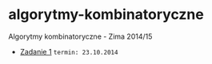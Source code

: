 algorytmy-kombinatoryczne
=========================

Algorytmy kombinatoryczne - Zima 2014/15

- [Zadanie 1](./zad01/) `termin: 23.10.2014`
